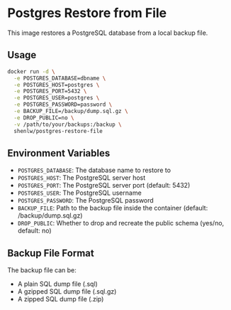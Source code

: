 # Postgres Restore from File

This image restores a PostgreSQL database from a local backup file.

## Usage

```bash
docker run -d \
  -e POSTGRES_DATABASE=dbname \
  -e POSTGRES_HOST=postgres \
  -e POSTGRES_PORT=5432 \
  -e POSTGRES_USER=postgres \
  -e POSTGRES_PASSWORD=password \
  -e BACKUP_FILE=/backup/dump.sql.gz \
  -e DROP_PUBLIC=no \
  -v /path/to/your/backups:/backup \
  shenlw/postgres-restore-file
```

## Environment Variables

- `POSTGRES_DATABASE`: The database name to restore to
- `POSTGRES_HOST`: The PostgreSQL server host
- `POSTGRES_PORT`: The PostgreSQL server port (default: 5432)
- `POSTGRES_USER`: The PostgreSQL username
- `POSTGRES_PASSWORD`: The PostgreSQL password
- `BACKUP_FILE`: Path to the backup file inside the container (default: /backup/dump.sql.gz)
- `DROP_PUBLIC`: Whether to drop and recreate the public schema (yes/no, default: no)

## Backup File Format

The backup file can be:
- A plain SQL dump file (.sql)
- A gzipped SQL dump file (.sql.gz)
- A zipped SQL dump file (.zip)
